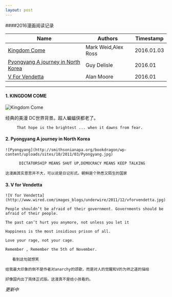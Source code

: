 ```yaml
---
layout: post
---
```


####2016漫画阅读记录




| Name            | Authors                  | Timestamp        |
|----------------|--------------------------|------------------|
| [Kingdom Come][1]     | Mark Weid,Alex Ross       | 2016.01.03 |   
| [Pyongyang A journey in North Korea][2] | Guy Delisle |  2016.01 |  
| [V For Vendetta][3] | Alan Moore  | 2016.01 |



[1]: <https://en.wikipedia.org/wiki/Kingdom_Come_(comics)> "Kingdom Come"
[2]: <https://en.wikipedia.org/wiki/Pyongyang:_A_Journey_in_North_Korea>  "Pyongyang A journey in North Korea"
[3]: <https://en.wikipedia.org/wiki/V_for_Vendetta> "V for Vendetta"



-------


#### 1. KINGDOM COME

   ![Kingdom Come](http://www.oconowocc.com/wp-content/uploads/2013/06/Kingdom_Come_Action_Figures_1024x768.jpg)

   经典的美漫 DC世界背景。超人蝙蝠侠都老了。
  
         That hope is the brightest ... when it dawns from fear.
  
#### 2. Pyongyang A journey in North Korea
   
    ![Pyongyang](http://smithsonianapa.org/bookdragon/wp-content/uploads/sites/10/2011/03/Pyongyang.jpg)

          DICTATORSHIP MEANS SHUT UP,DEMOCRACY MEANS KEEP TALKING 

    这漫画其实意思并不大，可以说是日记形式。朝鲜是个熟悉又陌生的国家

#### 3. V for Vendetta
 
    ![V for Vendetta](http://www.wired.com/images_blogs/underwire/2011/12/vforvendetta.jpg)

    People shouldn’t be afraid of their government. Governments should be afraid of their people.

    The past can’t hurt you anymore, not unless you let it

    Happiness is the most insidious prison of all.

    Love your rage, not your cage.

    Remember , Remember the 5th of November.
       
       看到这句就想笑

    给我最大印象的倒不是作者对anarchy的颂歌，而是对人的觉醒和V的为师之道的描绘

    好像国内出了简体正式版。这漫真不是给小孩看的。


*更新中*